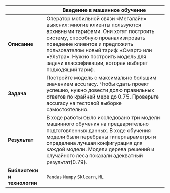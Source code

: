 ||Введение в машинное обучение|
|----|----|
|**Описание**|Оператор мобильной связи «Мегалайн» выяснил: многие клиенты пользуются архивными тарифами. Они хотят построить систему, способную проанализировать поведение клиентов и предложить пользователям новый тариф: «Смарт» или «Ультра». Нужно построить модель для задачи классификации, которая выберет подходящий тариф.|
|**Задача**|Постройте модель с максимально большим значением accuracy. Чтобы сдать проект успешно, нужно довести долю правильных ответов по крайней мере до 0.75. Проверьте accuracy на тестовой выборке самостоятельно.|
|**Результат**|В ходе работы было исследовано три модели машинного обучения на предварительно подготовленных данных. В ходе обучения модели были перебраны гиперпараметры и определена лучшая конфигурация для каждой модели. Модели дерева решений и случайного леса показали адекватный результат(0.79).|
|**Библиотеки и технологии**| `Pandas` `Numpy` `Sklearn`, `ML`|